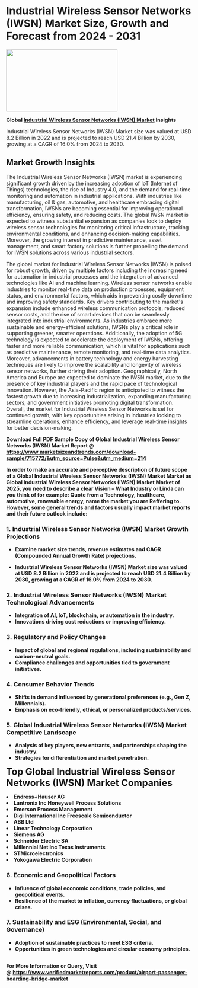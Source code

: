 <H1>Industrial Wireless Sensor Networks (IWSN) Market Size, Growth and Forecast from 2024 - 2031</H1><img class="aligncenter size-medium wp-image-584254" src="https://thirdeyenews.in/wp-content/uploads/2024/09/Global-Market-Research-300x168.jpeg" alt="" width="300" height="168" /><p><strong>Global&nbsp;<a href="https://www.marketsizeandtrends.com/download-sample/715772/&amp;utm_source=Pulse&amp;utm_medium=214">Industrial Wireless Sensor Networks (IWSN) Market</a> Insights</strong></p><p>Industrial Wireless Sensor Networks (IWSN) Market size was valued at USD 8.2 Billion in 2022 and is projected to reach USD 21.4 Billion by 2030, growing at a CAGR of 16.0% from 2024 to 2030.</p><p><h2>Market Growth Insights</h2> <p>The Industrial Wireless Sensor Networks (IWSN) market is experiencing significant growth driven by the increasing adoption of IoT (Internet of Things) technologies, the rise of Industry 4.0, and the demand for real-time monitoring and automation in industrial applications. With industries like manufacturing, oil & gas, automotive, and healthcare embracing digital transformation, IWSNs are becoming essential for improving operational efficiency, ensuring safety, and reducing costs. The global IWSN market is expected to witness substantial expansion as companies look to deploy wireless sensor technologies for monitoring critical infrastructure, tracking environmental conditions, and enhancing decision-making capabilities. Moreover, the growing interest in predictive maintenance, asset management, and smart factory solutions is further propelling the demand for IWSN solutions across various industrial sectors.</p> <p><strong></strong></p> <p>The global market for Industrial Wireless Sensor Networks (IWSN) is poised for robust growth, driven by multiple factors including the increasing need for automation in industrial processes and the integration of advanced technologies like AI and machine learning. Wireless sensor networks enable industries to monitor real-time data on production processes, equipment status, and environmental factors, which aids in preventing costly downtime and improving safety standards. Key drivers contributing to the market's expansion include enhanced wireless communication protocols, reduced sensor costs, and the rise of smart devices that can be seamlessly integrated into industrial environments. As industries embrace more sustainable and energy-efficient solutions, IWSNs play a critical role in supporting greener, smarter operations. Additionally, the adoption of 5G technology is expected to accelerate the deployment of IWSNs, offering faster and more reliable communication, which is vital for applications such as predictive maintenance, remote monitoring, and real-time data analytics. Moreover, advancements in battery technology and energy harvesting techniques are likely to improve the scalability and longevity of wireless sensor networks, further driving their adoption. Geographically, North America and Europe are expected to dominate the IWSN market, due to the presence of key industrial players and the rapid pace of technological innovation. However, the Asia-Pacific region is anticipated to witness the fastest growth due to increasing industrialization, expanding manufacturing sectors, and government initiatives promoting digital transformation. Overall, the market for Industrial Wireless Sensor Networks is set for continued growth, with key opportunities arising in industries looking to streamline operations, enhance efficiency, and leverage real-time insights for better decision-making.</p> <p><strong></p><p><span class=""><strong>Download Full PDF Sample Copy of Global Industrial Wireless Sensor Networks (IWSN) Market Report</strong> @ <a href="https://www.marketsizeandtrends.com/download-sample/715772/&amp;utm_source=Pulse&amp;utm_medium=214" target="_blank">https://www.marketsizeandtrends.com/download-sample/715772/&amp;utm_source=Pulse&amp;utm_medium=214</a></span></p><p>In order to make an accurate and perceptive description of future scope of a Global&nbsp;Industrial Wireless Sensor Networks (IWSN) Market Market as Global&nbsp;Industrial Wireless Sensor Networks (IWSN) Market Market of 2025, you need to describe a clear Vision &ndash; What Industry or Linda can you think of for example: Quote from a Technology, healthcare, automotive, renewable energy, name the market you are Reffering to. However, some general trends and factors usually impact market reports and their future outlook include:</p><h3>1.&nbsp;<strong>Industrial Wireless Sensor Networks (IWSN) Market Growth Projections</strong></h3><ul><li>Examine market size trends, revenue estimates and CAGR (Compounded Annual Growth Rate) projections.</li><li><p>Industrial Wireless Sensor Networks (IWSN) Market size was valued at USD 8.2 Billion in 2022 and is projected to reach USD 21.4 Billion by 2030, growing at a CAGR of 16.0% from 2024 to 2030.</p></li></ul><h3>2.&nbsp;<strong>Industrial Wireless Sensor Networks (IWSN) Market Technological Advancements</strong></h3><ul><li>Integration of AI, IoT, blockchain, or automation in the industry.</li><li>Innovations driving cost reductions or improving efficiency.</li></ul><h3>3.&nbsp;<strong>Regulatory and Policy Changes</strong></h3><ul><li>Impact of global and regional regulations, including sustainability and carbon-neutral goals.</li><li>Compliance challenges and opportunities tied to government initiatives.</li></ul><h3>4.&nbsp;<strong>Consumer Behavior Trends</strong></h3><ul><li>Shifts in demand influenced by generational preferences (e.g., Gen Z, Millennials).</li><li>Emphasis on eco-friendly, ethical, or personalized products/services.</li></ul><h3>5.&nbsp;<strong>Global Industrial Wireless Sensor Networks (IWSN) Market Competitive Landscape</strong></h3><ul><li>Analysis of key players, new entrants, and partnerships shaping the industry.</li><li>Strategies for differentiation and market penetration.</li></ul><p data-pm-slice="1 1 []"><span style="color: inherit; font-family: inherit; font-size: 25px;">Top Global Industrial Wireless Sensor Networks (IWSN) Market Companies</span></p><div class="" data-test-id=""><p><li>Endress+Hauser AG</li><li> Lantronix Inc Honeywell Process Solutions</li><li> Emerson Process Management</li><li> Digi International Inc Freescale Semiconductor</li><li> ABB Ltd</li><li> Linear Technology Corporation</li><li> Siemens AG</li><li> Schneider Electric SA</li><li> Millennial Net Inc Texas Instruments</li><li> STMicroelectronics</li><li> Yokogawa Electric Corporation</li></p></div><h3>6.&nbsp;<strong>Economic and Geopolitical Factors</strong></h3><ul><li>Influence of global economic conditions, trade policies, and geopolitical events.</li><li>Resilience of the market to inflation, currency fluctuations, or global crises.</li></ul><h3>7.&nbsp;<strong>Sustainability and ESG (Environmental, Social, and Governance)</strong></h3><ul><li>Adoption of sustainable practices to meet ESG criteria.</li><li>Opportunities in green technologies and circular economy principles.</li></ul><h2><strong style="font-size: 14px;">For More Information or Query, Visit @&nbsp;</strong><a style="background-color: #ffffff; font-size: 14px;" href="https://www.marketsizeandtrends.com/report/industrial-wireless-sensor-networks-iwsn-market/" target="_blank">https://www.verifiedmarketreports.com/product/airport-passenger-boarding-bridge-market</a></h2>
